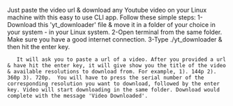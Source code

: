 Just paste the video url & download any Youtube video on your Linux machine with this easy to use CLI app.
Follow these simple steps:
       1-Download this 'yt_downloader' file & move it in a folder of your choice in your system - in your Linux system. 
       2-Open terminal from the same folder. Make sure you have a good internet connection.
       3-Type ./yt_downloader & then hit the enter key.
       
       It will ask you to paste a url of a video. After you provided a url & have hit the enter key, it will give show you the title of the video & available resolutions to download from. For example, 1). 144p 2). 360p 3). 720p.  You will have to press the serial number of the corresponding resolution you want to download, followed by the enter key. Video will start downloading in the same folder. Download would complete with the message 'Video Downloaded'.
